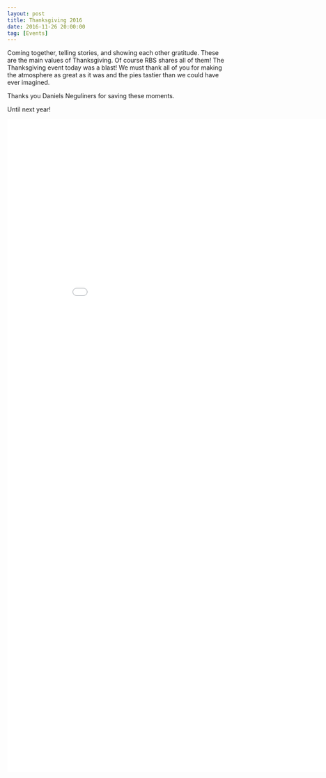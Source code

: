 ```yaml
---
layout: post
title: Thanksgiving 2016
date: 2016-11-26 20:00:00
tag: [Events]
---
```


Coming together, telling stories, and showing each other gratitude. These are the main values of Thanksgiving. Of course RBS shares all of them!
The Thanksgiving event today was a blast! We must thank all of you for making the atmosphere as great as it was and the pies tastier than we could have ever imagined.

Thanks you Daniels Neguliners for saving these moments.

Until next year!

<!--START JUICEBOX EMBED-->
<script src="jbcore/juicebox.js"></script>
<script>
new juicebox({
containerId: "juicebox-container",
galleryWidth: "100%",
galleryHeight: "100%",
backgroundColor: "#222222"
});
</script>
<div id="juicebox-container"></div>
<!--END JUICEBOX EMBED-->

<iframe src="//embedsocial.com/facebook_album/album_photos/1064009853728124" width="900" height="1500" frameborder="0" scrolling="auto" marginheight="0" marginwidth="0"></iframe>

